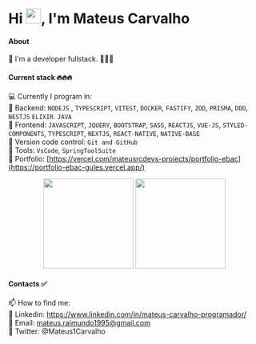 
<h1 align="left">Hi <img src="https://raw.githubusercontent.com/kaueMarques/kaueMarques/master/hi.gif" height="30px">, I'm Mateus Carvalho</h1>
<p align="left">

#### About
📌 I'm a developer fullstack. 🚀🚀🚀

#### Current stack 🔥🔥🔥
💻 Currently I program in: </br>
📌 Backend: `NODEJS` , `TYPESCRIPT`, `VITEST`, `DOCKER`, `FASTIFY`, `ZOD`, `PRISMA`, `DDD`, `NESTJS` `ELIXIR`. `JAVA`</br>
📌 Frontend: `JAVASCRIPT`, `JQUERY`, `BOOTSTRAP`, `SASS`, `REACTJS`, `VUE-JS`, `STYLED-COMPONENTS`, `TYPESCRIPT`, `NEXTJS`, `REACT-NATIVE`, `NATIVE-BASE` </br>
📌 Version code control: `Git and GitHub` </br>
📌 Tools: `VsCode`, `SpringToolSuite` </br>
📌 Portfolio: [https://vercel.com/mateusrcdevs-projects/portfolio-ebac](https://portfolio-ebac-gules.vercel.app/) </br> 

<div align="center">
  <img height="180em" src="https://github-readme-stats.vercel.app/api?username=mateusrc-dev&show_icons=true&theme=dracula&include_all_commits=true&count_private=true"/>
  <img height="180em" src="https://github-readme-stats.vercel.app/api/top-langs/?username=mateusrc-dev&layout=compact&langs_count=7&theme=dracula"/>
</div>

#### Contacts ✅
📫 How to find me: </br>
📌 Linkedin: https://www.linkedin.com/in/mateus-carvalho-programador/ </br>
📌 Email: mateus.raimundo1995@gmail.com </br>
📌 Twitter: @Mateus1Carvalho

